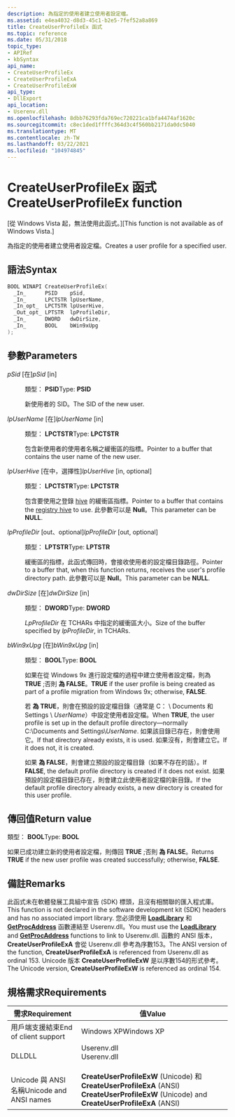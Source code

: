 ```yaml
---
description: 為指定的使用者建立使用者設定檔。
ms.assetid: e4ea4032-d8d3-45c1-b2e5-7fef52a8a869
title: CreateUserProfileEx 函式
ms.topic: reference
ms.date: 05/31/2018
topic_type:
- APIRef
- kbSyntax
api_name:
- CreateUserProfileEx
- CreateUserProfileExA
- CreateUserProfileExW
api_type:
- DllExport
api_location:
- Userenv.dll
ms.openlocfilehash: 8dbb76293fda769ec720221ca1bfa4474af1620c
ms.sourcegitcommit: c8ec1ded1ffffc364d3c4f560bb2171da0dc5040
ms.translationtype: MT
ms.contentlocale: zh-TW
ms.lasthandoff: 03/22/2021
ms.locfileid: "104974845"
---
```

# <a name="createuserprofileex-function"></a><span data-ttu-id="94dd2-103">CreateUserProfileEx 函式</span><span class="sxs-lookup"><span data-stu-id="94dd2-103">CreateUserProfileEx function</span></span>

<span data-ttu-id="94dd2-104">\[從 Windows Vista 起，無法使用此函式。\]</span><span class="sxs-lookup"><span data-stu-id="94dd2-104">\[This function is not available as of Windows Vista.\]</span></span>

<span data-ttu-id="94dd2-105">為指定的使用者建立使用者設定檔。</span><span class="sxs-lookup"><span data-stu-id="94dd2-105">Creates a user profile for a specified user.</span></span>

## <a name="syntax"></a><span data-ttu-id="94dd2-106">語法</span><span class="sxs-lookup"><span data-stu-id="94dd2-106">Syntax</span></span>


```C++
BOOL WINAPI CreateUserProfileEx(
  _In_      PSID    pSid,
  _In_      LPCTSTR lpUserName,
  _In_opt_  LPCTSTR lpUserHive,
  _Out_opt_ LPTSTR  lpProfileDir,
  _In_      DWORD   dwDirSize,
  _In_      BOOL    bWin9xUpg
);
```



## <a name="parameters"></a><span data-ttu-id="94dd2-107">參數</span><span class="sxs-lookup"><span data-stu-id="94dd2-107">Parameters</span></span>

<dl> <dt>

<span data-ttu-id="94dd2-108">*pSid* \[在\]</span><span class="sxs-lookup"><span data-stu-id="94dd2-108">*pSid* \[in\]</span></span>
</dt> <dd>

<span data-ttu-id="94dd2-109">類型： **PSID**</span><span class="sxs-lookup"><span data-stu-id="94dd2-109">Type: **PSID**</span></span>

<span data-ttu-id="94dd2-110">新使用者的 SID。</span><span class="sxs-lookup"><span data-stu-id="94dd2-110">The SID of the new user.</span></span>

</dd> <dt>

<span data-ttu-id="94dd2-111">*lpUserName* \[在\]</span><span class="sxs-lookup"><span data-stu-id="94dd2-111">*lpUserName* \[in\]</span></span>
</dt> <dd>

<span data-ttu-id="94dd2-112">類型： **LPCTSTR**</span><span class="sxs-lookup"><span data-stu-id="94dd2-112">Type: **LPCTSTR**</span></span>

<span data-ttu-id="94dd2-113">包含新使用者的使用者名稱之緩衝區的指標。</span><span class="sxs-lookup"><span data-stu-id="94dd2-113">Pointer to a buffer that contains the user name of the new user.</span></span>

</dd> <dt>

<span data-ttu-id="94dd2-114">*lpUserHive* \[在中，選擇性\]</span><span class="sxs-lookup"><span data-stu-id="94dd2-114">*lpUserHive* \[in, optional\]</span></span>
</dt> <dd>

<span data-ttu-id="94dd2-115">類型： **LPCTSTR**</span><span class="sxs-lookup"><span data-stu-id="94dd2-115">Type: **LPCTSTR**</span></span>

<span data-ttu-id="94dd2-116">包含要使用之登錄 [hive](../sysinfo/registry-hives.md) 的緩衝區指標。</span><span class="sxs-lookup"><span data-stu-id="94dd2-116">Pointer to a buffer that contains the [registry hive](../sysinfo/registry-hives.md) to use.</span></span> <span data-ttu-id="94dd2-117">此參數可以是 **Null**。</span><span class="sxs-lookup"><span data-stu-id="94dd2-117">This parameter can be **NULL**.</span></span>

</dd> <dt>

<span data-ttu-id="94dd2-118">*lpProfileDir* \[out、optional\]</span><span class="sxs-lookup"><span data-stu-id="94dd2-118">*lpProfileDir* \[out, optional\]</span></span>
</dt> <dd>

<span data-ttu-id="94dd2-119">類型： **LPTSTR**</span><span class="sxs-lookup"><span data-stu-id="94dd2-119">Type: **LPTSTR**</span></span>

<span data-ttu-id="94dd2-120">緩衝區的指標，此函式傳回時，會接收使用者的設定檔目錄路徑。</span><span class="sxs-lookup"><span data-stu-id="94dd2-120">Pointer to a buffer that, when this function returns, receives the user's profile directory path.</span></span> <span data-ttu-id="94dd2-121">此參數可以是 **Null**。</span><span class="sxs-lookup"><span data-stu-id="94dd2-121">This parameter can be **NULL**.</span></span>

</dd> <dt>

<span data-ttu-id="94dd2-122">*dwDirSize* \[在\]</span><span class="sxs-lookup"><span data-stu-id="94dd2-122">*dwDirSize* \[in\]</span></span>
</dt> <dd>

<span data-ttu-id="94dd2-123">類型： **DWORD**</span><span class="sxs-lookup"><span data-stu-id="94dd2-123">Type: **DWORD**</span></span>

<span data-ttu-id="94dd2-124">*LpProfileDir* 在 TCHARs 中指定的緩衝區大小。</span><span class="sxs-lookup"><span data-stu-id="94dd2-124">Size of the buffer specified by *lpProfileDir*, in TCHARs.</span></span>

</dd> <dt>

<span data-ttu-id="94dd2-125">*bWin9xUpg* \[在\]</span><span class="sxs-lookup"><span data-stu-id="94dd2-125">*bWin9xUpg* \[in\]</span></span>
</dt> <dd>

<span data-ttu-id="94dd2-126">類型： **BOOL**</span><span class="sxs-lookup"><span data-stu-id="94dd2-126">Type: **BOOL**</span></span>

<span data-ttu-id="94dd2-127">如果在從 Windows 9x 進行設定檔的過程中建立使用者設定檔，則為 **TRUE** ;否則 **為 FALSE**。</span><span class="sxs-lookup"><span data-stu-id="94dd2-127">**TRUE** if the user profile is being created as part of a profile migration from Windows 9x; otherwise, **FALSE**.</span></span>

<span data-ttu-id="94dd2-128">若 **為 TRUE**，則會在預設的設定檔目錄（通常是 C： \\ Documents 和 Settings \\ *UserName*）中設定使用者設定檔。</span><span class="sxs-lookup"><span data-stu-id="94dd2-128">When **TRUE**, the user profile is set up in the default profile directory—normally C:\\Documents and Settings\\*UserName*.</span></span> <span data-ttu-id="94dd2-129">如果該目錄已存在，則會使用它。</span><span class="sxs-lookup"><span data-stu-id="94dd2-129">If that directory already exists, it is used.</span></span> <span data-ttu-id="94dd2-130">如果沒有，則會建立它。</span><span class="sxs-lookup"><span data-stu-id="94dd2-130">If it does not, it is created.</span></span>

<span data-ttu-id="94dd2-131">如果 **為 FALSE**，則會建立預設的設定檔目錄（如果不存在的話）。</span><span class="sxs-lookup"><span data-stu-id="94dd2-131">If **FALSE**, the default profile directory is created if it does not exist.</span></span> <span data-ttu-id="94dd2-132">如果預設的設定檔目錄已存在，則會建立此使用者設定檔的新目錄。</span><span class="sxs-lookup"><span data-stu-id="94dd2-132">If the default profile directory already exists, a new directory is created for this user profile.</span></span>

</dd> </dl>

## <a name="return-value"></a><span data-ttu-id="94dd2-133">傳回值</span><span class="sxs-lookup"><span data-stu-id="94dd2-133">Return value</span></span>

<span data-ttu-id="94dd2-134">類型： **BOOL**</span><span class="sxs-lookup"><span data-stu-id="94dd2-134">Type: **BOOL**</span></span>

<span data-ttu-id="94dd2-135">如果已成功建立新的使用者設定檔，則傳回 **TRUE** ;否則 **為 FALSE**。</span><span class="sxs-lookup"><span data-stu-id="94dd2-135">Returns **TRUE** if the new user profile was created successfully; otherwise, **FALSE**.</span></span>

## <a name="remarks"></a><span data-ttu-id="94dd2-136">備註</span><span class="sxs-lookup"><span data-stu-id="94dd2-136">Remarks</span></span>

<span data-ttu-id="94dd2-137">此函式未在軟體發展工具組中宣告 (SDK) 標頭，且沒有相關聯的匯入程式庫。</span><span class="sxs-lookup"><span data-stu-id="94dd2-137">This function is not declared in the software development kit (SDK) headers and has no associated import library.</span></span> <span data-ttu-id="94dd2-138">您必須使用 [**LoadLibrary**](/windows/win32/api/libloaderapi/nf-libloaderapi-loadlibrarya) 和 [**GetProcAddress**](/windows/win32/api/libloaderapi/nf-libloaderapi-getprocaddress) 函數連結至 Userenv.dll。</span><span class="sxs-lookup"><span data-stu-id="94dd2-138">You must use the [**LoadLibrary**](/windows/win32/api/libloaderapi/nf-libloaderapi-loadlibrarya) and [**GetProcAddress**](/windows/win32/api/libloaderapi/nf-libloaderapi-getprocaddress) functions to link to Userenv.dll.</span></span> <span data-ttu-id="94dd2-139">函數的 ANSI 版本， **CreateUserProfileExA** 會從 Userenv.dll 參考為序數153。</span><span class="sxs-lookup"><span data-stu-id="94dd2-139">The ANSI version of the function, **CreateUserProfileExA** is referenced from Userenv.dll as ordinal 153.</span></span> <span data-ttu-id="94dd2-140">Unicode 版本 **CreateUserProfileExW** 是以序數154的形式參考。</span><span class="sxs-lookup"><span data-stu-id="94dd2-140">The Unicode version, **CreateUserProfileExW** is referenced as ordinal 154.</span></span>

## <a name="requirements"></a><span data-ttu-id="94dd2-141">規格需求</span><span class="sxs-lookup"><span data-stu-id="94dd2-141">Requirements</span></span>



| <span data-ttu-id="94dd2-142">需求</span><span class="sxs-lookup"><span data-stu-id="94dd2-142">Requirement</span></span> | <span data-ttu-id="94dd2-143">值</span><span class="sxs-lookup"><span data-stu-id="94dd2-143">Value</span></span> |
|-----------------------------------|----------------------------------------------------------------------------------------|
| <span data-ttu-id="94dd2-144">用戶端支援結束</span><span class="sxs-lookup"><span data-stu-id="94dd2-144">End of client support</span></span><br/>  | <span data-ttu-id="94dd2-145">Windows XP</span><span class="sxs-lookup"><span data-stu-id="94dd2-145">Windows XP</span></span><br/>                                                                  |
| <span data-ttu-id="94dd2-146">DLL</span><span class="sxs-lookup"><span data-stu-id="94dd2-146">DLL</span></span><br/>                    | <dl> <span data-ttu-id="94dd2-147"><dt>Userenv.dll</dt></span><span class="sxs-lookup"><span data-stu-id="94dd2-147"><dt>Userenv.dll</dt></span></span> </dl> |
| <span data-ttu-id="94dd2-148">Unicode 與 ANSI 名稱</span><span class="sxs-lookup"><span data-stu-id="94dd2-148">Unicode and ANSI names</span></span><br/> | <span data-ttu-id="94dd2-149">**CreateUserProfileExW** (Unicode) 和 **CreateUserProfileExA** (ANSI) </span><span class="sxs-lookup"><span data-stu-id="94dd2-149">**CreateUserProfileExW** (Unicode) and **CreateUserProfileExA** (ANSI)</span></span><br/>      |



 

 
